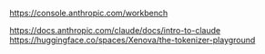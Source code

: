 https://console.anthropic.com/workbench

https://docs.anthropic.com/claude/docs/intro-to-claude
https://huggingface.co/spaces/Xenova/the-tokenizer-playground
